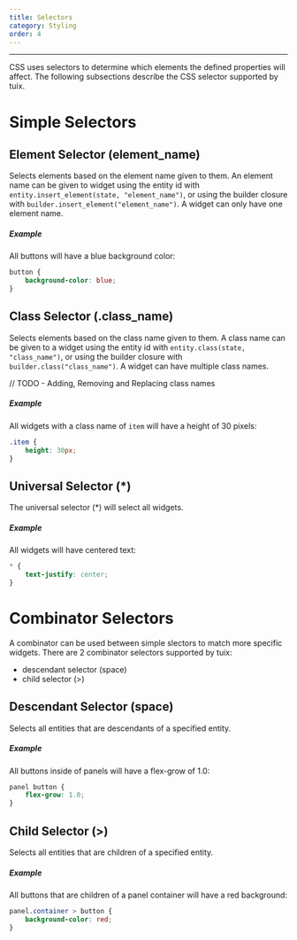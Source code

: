 ```yaml
---
title: Selectors
category: Styling
order: 4
---
```

---
CSS uses selectors to determine which elements the defined properties will affect. The following subsections describe the CSS selector supported by tuix.

# Simple Selectors

## Element Selector (element_name)
Selects elements based on the element name given to them. An element name can be given to widget using the entity id with `entity.insert_element(state, "element_name")`, or using the builder closure with `builder.insert_element("element_name")`. A widget can only have one element name.
##### Example
All buttons will have a blue background color:
```css
button {
    background-color: blue;
}
```

## Class Selector (.class_name)
Selects elements based on the class name given to them. A class name can be given to a widget using the entity id with `entity.class(state, "class_name")`, or using the builder closure with `builder.class("class_name")`. A widget can have multiple class names.

// TODO - Adding, Removing and Replacing class names
##### Example
All widgets with a class name of `item` will have a height of 30 pixels:
```css
.item {
    height: 30px;
}
```

## Universal Selector (*)
The universal selector (*) will select all widgets.
##### Example 
All widgets will have centered text:
```css
* {
    text-justify: center;
}
```

# Combinator Selectors
A combinator can be used between simple slectors to match more specific widgets. There are 2 combinator selectors supported by tuix:

 - descendant selector (space)
 - child selector (>)

## Descendant Selector (space)
Selects all entities that are descendants of a specified entity.
##### Example
All buttons inside of panels will have a flex-grow of 1.0:
```css
panel button {
    flex-grow: 1.0;
}
```

## Child Selector (>)
Selects all entities that are children of a specified entity.
##### Example
All buttons that are children of a panel container will have a red background:
```css
panel.container > button {
    background-color: red;
}
```